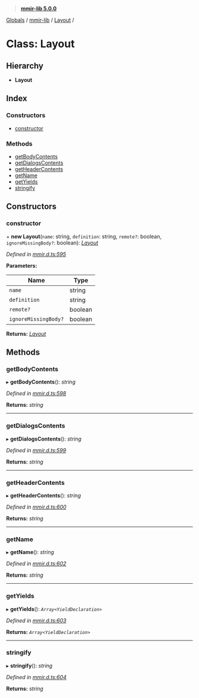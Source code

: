 > **[mmir-lib 5.0.0](../README.md)**

[Globals](../README.md) / [mmir-lib](../modules/mmir_lib.md) / [Layout](mmir_lib.layout.md) /

# Class: Layout

## Hierarchy

* **Layout**

## Index

### Constructors

* [constructor](mmir_lib.layout.md#constructor)

### Methods

* [getBodyContents](mmir_lib.layout.md#getbodycontents)
* [getDialogsContents](mmir_lib.layout.md#getdialogscontents)
* [getHeaderContents](mmir_lib.layout.md#getheadercontents)
* [getName](mmir_lib.layout.md#getname)
* [getYields](mmir_lib.layout.md#getyields)
* [stringify](mmir_lib.layout.md#stringify)

## Constructors

###  constructor

\+ **new Layout**(`name`: string, `definition`: string, `remote?`: boolean, `ignoreMissingBody?`: boolean): *[Layout](mmir_lib.layout.md)*

*Defined in [mmir.d.ts:595](../../mmir.d.ts#L595)*

**Parameters:**

Name | Type |
------ | ------ |
`name` | string |
`definition` | string |
`remote?` | boolean |
`ignoreMissingBody?` | boolean |

**Returns:** *[Layout](mmir_lib.layout.md)*

## Methods

###  getBodyContents

▸ **getBodyContents**(): *string*

*Defined in [mmir.d.ts:598](../../mmir.d.ts#L598)*

**Returns:** *string*

___

###  getDialogsContents

▸ **getDialogsContents**(): *string*

*Defined in [mmir.d.ts:599](../../mmir.d.ts#L599)*

**Returns:** *string*

___

###  getHeaderContents

▸ **getHeaderContents**(): *string*

*Defined in [mmir.d.ts:600](../../mmir.d.ts#L600)*

**Returns:** *string*

___

###  getName

▸ **getName**(): *string*

*Defined in [mmir.d.ts:602](../../mmir.d.ts#L602)*

**Returns:** *string*

___

###  getYields

▸ **getYields**(): *`Array<YieldDeclaration>`*

*Defined in [mmir.d.ts:603](../../mmir.d.ts#L603)*

**Returns:** *`Array<YieldDeclaration>`*

___

###  stringify

▸ **stringify**(): *string*

*Defined in [mmir.d.ts:604](../../mmir.d.ts#L604)*

**Returns:** *string*